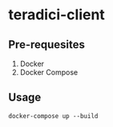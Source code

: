 # teradici-client

## Pre-requesites

1. Docker
2. Docker Compose

## Usage

    docker-compose up --build
